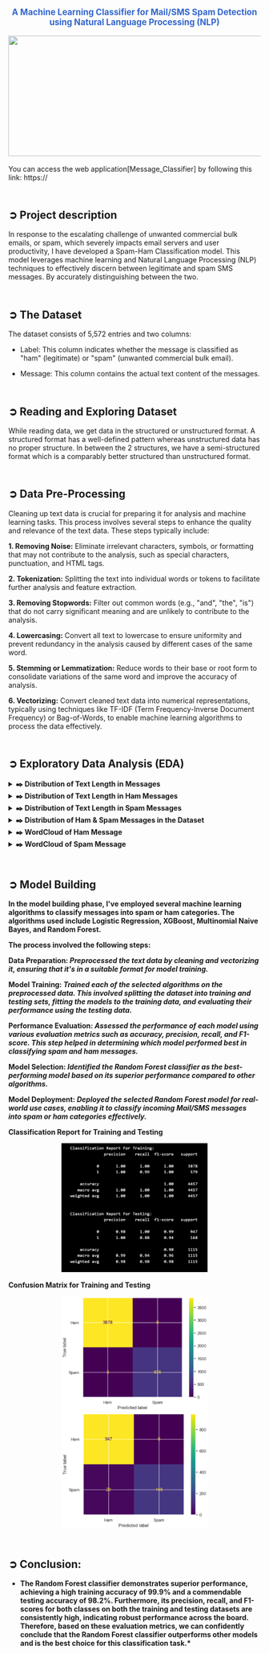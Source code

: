 <p align="center" style="font-size: larger; color: #3366cc; font-weight: bold;">
  <strong>A Machine Learning Classifier for Mail/SMS Spam Detection using Natural Language Processing (NLP)</strong>
</p>

<p align="center">
  <img src='https://img.hotimg.com/chart_gif.gif' width='600' height='240' />
</p>
You can access the web application[Message_Classifier] by following this link: https://


## <br>**➲ Project description**
In response to the escalating challenge of unwanted commercial bulk emails, or spam, which severely impacts email servers and user productivity,  I have developed a Spam-Ham Classification model. This model leverages machine learning and Natural Language Processing (NLP) techniques to effectively discern between legitimate and spam SMS messages. By accurately distinguishing between the two.

## <br>**➲ The Dataset**
The dataset consists of 5,572 entries and two columns:

* Label: This column indicates whether the message is classified as "ham" (legitimate) or "spam" (unwanted commercial bulk email).

* Message: This column contains the actual text content of the messages.

## <br>**➲ Reading and Exploring Dataset**
While reading data, we get data in the structured or unstructured format. A structured format has a well-defined pattern whereas unstructured data has no proper structure. In between the 2 structures, we have a semi-structured format which is a comparably better structured than unstructured format.

## <br>**➲ Data Pre-Processing**
Cleaning up text data is crucial for preparing it for analysis and machine learning tasks. This process involves several steps to enhance the quality and relevance of the text data. These steps typically include:


  **1. Removing Noise:**
  Eliminate irrelevant characters, symbols, or formatting that may not contribute to the analysis, such as special characters, punctuation, and HTML tags.
  
  **2. Tokenization:**
  Splitting the text into individual words or tokens to facilitate further analysis and feature extraction.
  
  **3. Removing Stopwords:**
  Filter out common words (e.g., "and", "the", "is") that do not carry significant meaning and are unlikely to contribute to the analysis.
  
  **4. Lowercasing:**
  Convert all text to lowercase to ensure uniformity and prevent redundancy in the analysis caused by different cases of the same word.
  
  **5. Stemming or Lemmatization:**
  Reduce words to their base or root form to consolidate variations of the same word and improve the accuracy of analysis.
  
  **6. Vectorizing:**
  Convert cleaned text data into numerical representations, typically using techniques like TF-IDF (Term Frequency-Inverse Document Frequency) or Bag-of-Words, 
  to enable machine learning algorithms to process the data effectively.

## <br>**➲ Exploratory Data Analysis (EDA)**
<details>
       <summary>
              <strong>​✒️<Click here to see :</strong> Distribution of Text Length in Messages
       </summary>
                     <p align='center'>
                            <img src='https://github.com/Shuhaib73/NLP_Message-Spam-Ham_Classification/blob/main/Text_Distribution.png' style='width: 70%;' />
                     </p>
</details>

<details>
       <summary>
              <strong>​✒️<Click here to see :</strong> Distribution of Text Length in Ham Messages
       </summary>
                     <p align='center'>
                            <img src='https://github.com/Shuhaib73/NLP_Message-Spam-Ham_Classification/blob/main/Ham_dirstribution.png' style='width: 70%;' />
                     </p>
</details>

<details>
       <summary>
              <strong>​✒️<Click here to see :</strong> Distribution of Text Length in Spam Messages
       </summary>
                     <p align='center'>
                            <img src='https://github.com/Shuhaib73/NLP_Message-Spam-Ham_Classification/blob/main/spam_distribution.png' style='width: 70%;' />
                     </p>
</details>

<details>
       <summary>
              <strong>​✒️<Click here to see :</strong> Distribution of Ham & Spam Messages in the Dataset
       </summary>
                     <p align='center'>
                            <img src='https://github.com/Shuhaib73/NLP_Message-Spam-Ham_Classification/blob/main/Ham_spam_dis.png' style='width: 50%;' />
                     </p>
</details>

<details>
       <summary>
              <strong>​✒️<Click here to see :</strong> WordCloud of Ham Message
       </summary>
                     <p align='center'>
                            <img src='https://github.com/Shuhaib73/NLP_Message-Spam-Ham_Classification/blob/main/ham_wordcloud.png' style='width: 70%;' />
                     </p>
</details>

<details>
       <summary>
              <strong>​✒️<Click here to see :</strong> WordCloud of Spam Message
       </summary>
                     <p align='center'>
                            <img src='https://github.com/Shuhaib73/NLP_Message-Spam-Ham_Classification/blob/main/spam_wordcloud.png' style='width: 70%;' />
                     </p>
</details>


## <br>**➲ Model Building**

In the model building phase, I've employed several machine learning algorithms to classify messages into spam or ham categories. The algorithms used include Logistic Regression, XGBoost, Multinomial Naive Bayes, and Random Forest.

The process involved the following steps:

**Data Preparation:** *Preprocessed the text data by cleaning and vectorizing it, ensuring that it's in a suitable format for model training.*

**Model Training:** *Trained each of the selected algorithms on the preprocessed data. This involved splitting the dataset into training and testing sets, fitting the models to the training data, and evaluating their performance using the testing data.*

**Performance Evaluation:** *Assessed the performance of each model using various evaluation metrics such as accuracy, precision, recall, and F1-score. This step helped in determining which model performed best in classifying spam and ham messages.*

**Model Selection:** *Identified the Random Forest classifier as the best-performing model based on its superior performance compared to other algorithms.*

**Model Deployment:** *Deployed the selected Random Forest model for real-world use cases, enabling it to classify incoming Mail/SMS messages into spam or ham categories effectively.*

**Classification Report for Training and Testing**
<p align='center'>
      <img src='https://github.com/Shuhaib73/NLP_Message-Spam-Ham_Classification/blob/main/Report.png' style='width: 58%;' />
</p>


**Confusion Matrix for Training and Testing**
<p align='center'>
      <img src='https://github.com/Shuhaib73/NLP_Message-Spam-Ham_Classification/blob/main/training.png' style='width: 58%;' />
      <img src='https://github.com/Shuhaib73/NLP_Message-Spam-Ham_Classification/blob/main/testing_cls.png' style='width: 58%;' />
</p>


## <br>**➲ Conclusion:**


* **The Random Forest classifier** demonstrates superior performance, achieving a high training accuracy of **99.9%** and a commendable testing accuracy of **98.2%**. Furthermore, its precision, recall, and F1-scores for both classes on both the training and testing datasets are consistently high, indicating robust performance across the board. Therefore, based on these evaluation metrics, we can confidently conclude that the Random Forest classifier outperforms other models and is the best choice for this classification task.*

